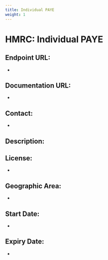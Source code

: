 ```yaml
---
title: Individual PAYE
weight: 1
---
```


# HMRC: Individual PAYE

## Endpoint URL:
 - []()

## Documentation URL:
 - []()

## Contact:
 - [](mailto:)

## Description:


## License:
 - 

## Geographic Area:
 - 

## Start Date:
 - 

## Expiry Date:
 - 

